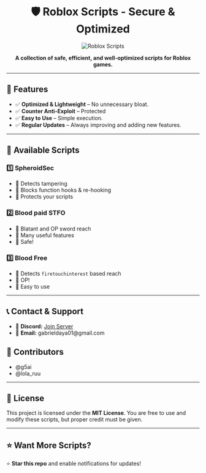 <h1 align="center">🛡️ Roblox Scripts - Secure & Optimized</h1>
<p align="center">
  <img src="https://img.shields.io/badge/Roblox-Scripts-blue?style=for-the-badge&logo=roblox" alt="Roblox Scripts">
</p>
<p align="center"><b>A collection of safe, efficient, and well-optimized scripts for Roblox games.</b></p>

<hr>

<h2>🚀 Features</h2>
<ul>
  <li>✅ <b>Optimized & Lightweight</b> – No unnecessary bloat.</li>
  <li>✅ <b>Counter Anti-Exploit</b> – Protected</li>
  <li>✅ <b>Easy to Use</b> – Simple execution.</li>
  <li>✅ <b>Regular Updates</b> – Always improving and adding new features.</li>
</ul>

<hr>

<h2>📜 Available Scripts</h2>
<h3>1️⃣ SpheroidSec</h3>
<ul>
  <li>🔹 Detects tampering</li>
  <li>🔹 Blocks function hooks & re-hooking</li>
  <li>🔹 Protects your scripts</li>
</ul>

<h3>2️⃣ Blood paid STFO</h3>
<ul>
  <li>🔹 Blatant and OP sword reach </li>
  <li>🔹 Many useful features</li>
  <li>🔹 Safe!</li>
</ul>

<h3>3️⃣ Blood Free</h3>
<ul>
  <li>🔹 Detects <code>firetouchinterest</code> based reach</li>
  <li>🔹 OP!</li>
  <li>🔹 Easy to use</li>
</ul>

<hr>

<h2>📞 Contact & Support</h2>
<ul>
  <li>💬 <b>Discord:</b> <a href="https://discord.gg/4RxTzYHj">Join Server</a></li>
  <li>📧 <b>Email:</b> gabrieldaya01@gmail.com</li>
</ul>

<h2>👥 Contributors</h2>
<ul>
  <li>@g5ai</li>
  <li>@lola_ruu</li>
</ul>

<hr>

<h2>📜 License</h2>
<p>This project is licensed under the <b>MIT License</b>. You are free to use and modify these scripts, but proper credit must be given.</p>

<hr>

<h2>⭐ Want More Scripts?</h2>
<p>⭐ <b>Star this repo</b> and enable notifications for updates!</p>
